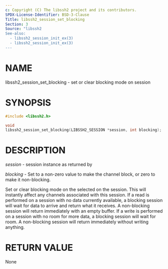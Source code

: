 ```yaml
---
c: Copyright (C) The libssh2 project and its contributors.
SPDX-License-Identifier: BSD-3-Clause
Title: libssh2_session_set_blocking
Section: 3
Source: "libssh2
See-also:
  - libssh2_session_init_ex(3)
  - libssh2_session_init_ex(3)
---
```


# NAME

libssh2_session_set_blocking - set or clear blocking mode on session

# SYNOPSIS

~~~c
#include <libssh2.h>

void
libssh2_session_set_blocking(LIBSSH2_SESSION *session, int blocking);
~~~

# DESCRIPTION

*session* - session instance as returned by

*blocking* - Set to a non-zero value to make the channel block, or zero to
make it non-blocking.

Set or clear blocking mode on the selected on the session. This will
instantly affect any channels associated with this session. If a read is
performed on a session with no data currently available, a blocking session
will wait for data to arrive and return what it receives. A non-blocking
session will return immediately with an empty buffer. If a write is performed
on a session with no room for more data, a blocking session will wait for
room. A non-blocking session will return immediately without writing
anything.

# RETURN VALUE

None
